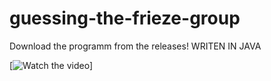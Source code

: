 # guessing-the-frieze-group

Download the programm from the releases!
WRITEN IN JAVA

[![Watch the video](https://youtu.be/VcuIGogEqMQ)]
